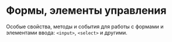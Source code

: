 # Формы, элементы управления

Особые свойства, методы и события для работы с формами и элементами ввода: `<input>`, `<select>` и другими.
